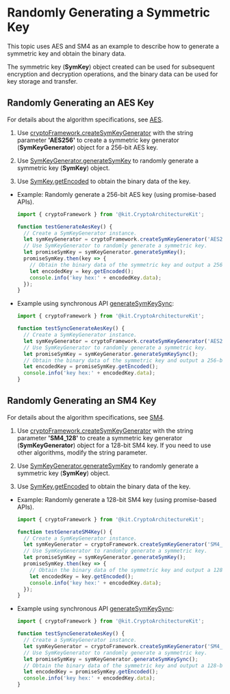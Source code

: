 # Randomly Generating a Symmetric Key


This topic uses AES and SM4 as an example to describe how to generate a symmetric key and obtain the binary data.


The symmetric key (**SymKey**) object created can be used for subsequent encryption and decryption operations, and the binary data can be used for key storage and transfer.


## Randomly Generating an AES Key

For details about the algorithm specifications, see [AES](crypto-sym-key-generation-conversion-spec.md#aes).

1. Use [cryptoFramework.createSymKeyGenerator](../../reference/apis-crypto-architecture-kit/js-apis-cryptoFramework.md#cryptoframeworkcreatesymkeygenerator) with the string parameter **'AES256'** to create a symmetric key generator (**SymKeyGenerator**) object for a 256-bit AES key.

2. Use [SymKeyGenerator.generateSymKey](../../reference/apis-crypto-architecture-kit/js-apis-cryptoFramework.md#generatesymkey-1) to randomly generate a symmetric key (**SymKey**) object.

3. Use [SymKey.getEncoded](../../reference/apis-crypto-architecture-kit/js-apis-cryptoFramework.md#getencoded) to obtain the binary data of the key.

- Example: Randomly generate a 256-bit AES key (using promise-based APIs).

  ```ts
  import { cryptoFramework } from '@kit.CryptoArchitectureKit';

  function testGenerateAesKey() {
    // Create a SymKeyGenerator instance.
    let symKeyGenerator = cryptoFramework.createSymKeyGenerator('AES256');
    // Use SymKeyGenerator to randomly generate a symmetric key.
    let promiseSymKey = symKeyGenerator.generateSymKey();
    promiseSymKey.then(key => {
      // Obtain the binary data of the symmetric key and output a 256-bit key, which is of 32 bytes.
      let encodedKey = key.getEncoded();
      console.info('key hex:' + encodedKey.data);
    });
  }
  ```

- Example using synchronous API [generateSymKeySync](../../reference/apis-crypto-architecture-kit/js-apis-cryptoFramework.md#generatesymkeysync12):
  ```ts
  import { cryptoFramework } from '@kit.CryptoArchitectureKit';

  function testSyncGenerateAesKey() {
    // Create a SymKeyGenerator instance.
    let symKeyGenerator = cryptoFramework.createSymKeyGenerator('AES256');
    // Use SymKeyGenerator to randomly generate a symmetric key.
    let promiseSymKey = symKeyGenerator.generateSymKeySync();
    // Obtain the binary data of the symmetric key and output a 256-bit key, which is of 32 bytes.
    let encodedKey = promiseSymKey.getEncoded();
    console.info('key hex:' + encodedKey.data);
  }
  ```


## Randomly Generating an SM4 Key

For details about the algorithm specifications, see [SM4](crypto-sym-key-generation-conversion-spec.md#sm4).

1. Use [cryptoFramework.createSymKeyGenerator](../../reference/apis-crypto-architecture-kit/js-apis-cryptoFramework.md#cryptoframeworkcreatesymkeygenerator) with the string parameter **'SM4_128'** to create a symmetric key generator (**SymKeyGenerator**) object for a 128-bit SM4 key.
   If you need to use other algorithms, modify the string parameter.

2. Use [SymKeyGenerator.generateSymKey](../../reference/apis-crypto-architecture-kit/js-apis-cryptoFramework.md#generatesymkey-1) to randomly generate a symmetric key (**SymKey**) object.

3. Use [SymKey.getEncoded](../../reference/apis-crypto-architecture-kit/js-apis-cryptoFramework.md#getencoded) to obtain the binary data of the key.

- Example: Randomly generate a 128-bit SM4 key (using promise-based APIs).

  ```ts
  import { cryptoFramework } from '@kit.CryptoArchitectureKit';

  function testGenerateSM4Key() {
    // Create a SymKeyGenerator instance.
    let symKeyGenerator = cryptoFramework.createSymKeyGenerator('SM4_128');
    // Use SymKeyGenerator to randomly generate a symmetric key.
    let promiseSymKey = symKeyGenerator.generateSymKey();
    promiseSymKey.then(key => {
      // Obtain the binary data of the symmetric key and output a 128-bit byte stream, which is of 16 bytes.
      let encodedKey = key.getEncoded();
      console.info('key hex:' + encodedKey.data);
    });
  }
  ```

- Example using synchronous API [generateSymKeySync](../../reference/apis-crypto-architecture-kit/js-apis-cryptoFramework.md#generatesymkeysync12):
  ```ts
  import { cryptoFramework } from '@kit.CryptoArchitectureKit';

  function testSyncGenerateAesKey() {
    // Create a SymKeyGenerator instance.
    let symKeyGenerator = cryptoFramework.createSymKeyGenerator('SM4_128');
    // Use SymKeyGenerator to randomly generate a symmetric key.
    let promiseSymKey = symKeyGenerator.generateSymKeySync();
    // Obtain the binary data of the symmetric key and output a 128-bit byte stream, which is of 16 bytes.
    let encodedKey = promiseSymKey.getEncoded();
    console.info('key hex:' + encodedKey.data);
  }
  ```
